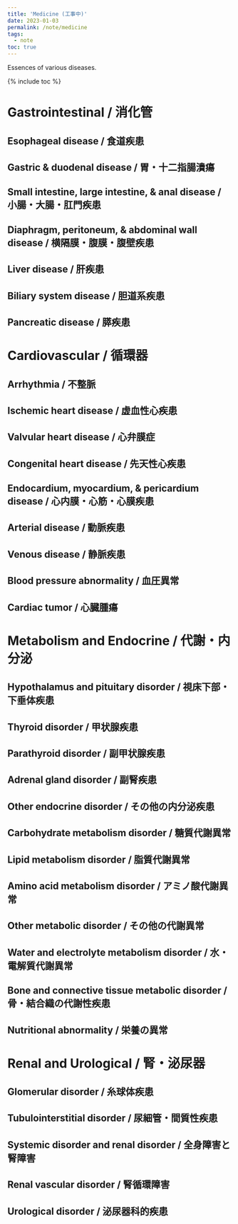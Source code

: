```yaml
---
title: 'Medicine (工事中)'
date: 2023-01-03
permalink: /note/medicine
tags:
  - note
toc: true
---
```


Essences of various diseases.

{% include toc %}

# Gastrointestinal / 消化管

## Esophageal disease / 食道疾患

## Gastric & duodenal disease / 胃・十二指腸潰瘍

## Small intestine, large intestine, & anal disease / 小腸・大腸・肛門疾患

## Diaphragm, peritoneum, & abdominal wall disease / 横隔膜・腹膜・腹壁疾患

## Liver disease / 肝疾患

## Biliary system disease / 胆道系疾患

## Pancreatic disease / 膵疾患

# Cardiovascular / 循環器

## Arrhythmia / 不整脈

## Ischemic heart disease / 虚血性心疾患

## Valvular heart disease / 心弁膜症

## Congenital heart disease / 先天性心疾患

## Endocardium, myocardium, & pericardium disease / 心内膜・心筋・心膜疾患

## Arterial disease / 動脈疾患

## Venous disease / 静脈疾患

## Blood pressure abnormality / 血圧異常

## Cardiac tumor / 心臓腫瘍

# Metabolism and Endocrine / 代謝・内分泌

## Hypothalamus and pituitary disorder / 視床下部・下垂体疾患

## Thyroid disorder / 甲状腺疾患

## Parathyroid disorder / 副甲状腺疾患

## Adrenal gland disorder / 副腎疾患

## Other endocrine disorder / その他の内分泌疾患

## Carbohydrate metabolism disorder / 糖質代謝異常

## Lipid metabolism disorder / 脂質代謝異常

## Amino acid metabolism disorder / アミノ酸代謝異常

## Other metabolic disorder / その他の代謝異常

## Water and electrolyte metabolism disorder / 水・電解質代謝異常

## Bone and connective tissue metabolic disorder / 骨・結合織の代謝性疾患

## Nutritional abnormality / 栄養の異常

# Renal and Urological / 腎・泌尿器

## Glomerular disorder / 糸球体疾患

## Tubulointerstitial disorder / 尿細管・間質性疾患

## Systemic disorder and renal disorder / 全身障害と腎障害

## Renal vascular disorder / 腎循環障害

## Urological disorder / 泌尿器科的疾患